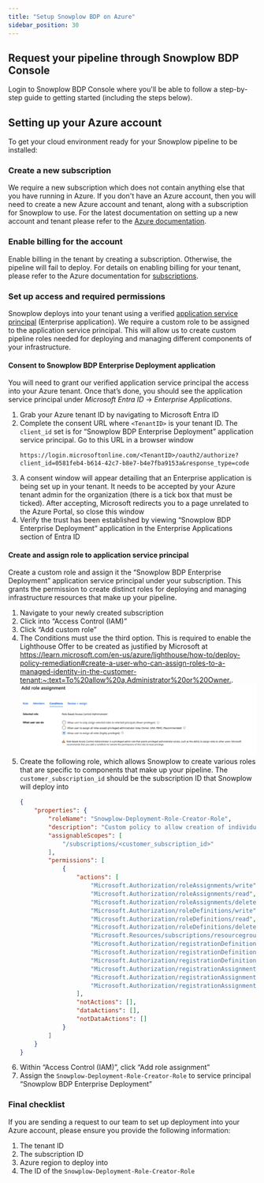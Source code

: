 ```yaml
---
title: "Setup Snowplow BDP on Azure"
sidebar_position: 30
---
```


## Request your pipeline through Snowplow BDP Console

Login to Snowplow BDP Console where you'll be able to follow a step-by-step guide to getting started (including the steps below).

## Setting up your Azure account

To get your cloud environment ready for your Snowplow pipeline to be installed:

### Create a new subscription

We require a new subscription which does not contain anything else that you have running in Azure.  If you don't have an Azure account, then you will need to create a new Azure account and tenant, along with a subscription for Snowplow to use. For the latest documentation on setting up a new account and tenant please refer to the [Azure documentation](https://azure.microsoft.com/).

### Enable billing for the account

Enable billing in the tenant by creating a subscription. Otherwise, the pipeline will fail to deploy. For details on enabling billing for your tenant, please refer to the Azure documentation for [subscriptions](https://learn.microsoft.com/en-us/azure/cost-management-billing/manage/create-subscription).

### Set up access and required permissions

Snowplow deploys into your tenant using a verified [application service principal](https://learn.microsoft.com/en-us/entra/identity-platform/app-objects-and-service-principals?tabs=browser#service-principal-object) (Enterprise application). We require a custom role to be assigned to the application service principal. This will allow us to create custom pipeline roles needed for deploying and managing different components of your infrastructure.

#### Consent to Snowplow BDP Enterprise Deployment application

You will need to grant our verified application service principal the access into your Azure tenant. Once that’s done, you should see the application service principal under _Microsoft Entra ID_ → _Enterprise Applications_.

1. Grab your Azure tenant ID by navigating to Microsoft Entra ID
2. Complete the consent URL where `<TenantID>` is your tenant ID. The `client_id` set is for “Snowplow BDP Enterprise Deployment” application service principal. Go to this URL in a browser window 
    ```
    https://login.microsoftonline.com/<TenantID>/oauth2/authorize?client_id=0581feb4-b614-42c7-b8e7-b4e7fba9153a&response_type=code
    ```
3. A consent window will appear detailing that an Enterprise application is being set up in your tenant. It needs to be accepted by your Azure tenant admin for the organization (there is a tick box that must be ticked). After accepting, Microsoft redirects you to a page unrelated to the Azure Portal, so close this window
4. Verify the trust has been established by viewing “Snowplow BDP Enterprise Deployment” application in the Enterprise Applications section of Entra ID

#### Create and assign role to application service principal

Create a custom role and assign it the “Snowplow BDP Enterprise Deployment” application service principal under your subscription. This grants the permission to create distinct roles for deploying and managing infrastructure resources that make up your pipeline.

1. Navigate to your newly created subscription
2. Click into “Access Control (IAM)”
3. Click “Add custom role”
4. The Conditions must use the third option. This is required to enable the Lighthouse Offer to be created as justified by Microsoft at <https://learn.microsoft.com/en-us/azure/lighthouse/how-to/deploy-policy-remediation#create-a-user-who-can-assign-roles-to-a-managed-identity-in-the-customer-tenant:~:text=To%20allow%20a,Administrator%20or%20Owner.>.
![Iam role addignment conditions](./images/azure_role_assignment_conditions.png)
5. Create the following role, which allows Snowplow to create various roles that are specific to components that make up your pipeline. The `customer_subscription_id` should be the subscription ID that Snowplow will deploy into
    ```json
    {
        "properties": {
            "roleName": "Snowplow-Deployment-Role-Creator-Role",
            "description": "Custom policy to allow creation of individual Azure stack related roles",
            "assignableScopes": [
                "/subscriptions/<customer_subscription_id>"
            ],
            "permissions": [
                {
                    "actions": [
                        "Microsoft.Authorization/roleAssignments/write",
                        "Microsoft.Authorization/roleAssignments/read",
                        "Microsoft.Authorization/roleAssignments/delete",
                        "Microsoft.Authorization/roleDefinitions/write",
                        "Microsoft.Authorization/roleDefinitions/read",
                        "Microsoft.Authorization/roleDefinitions/delete",
                        "Microsoft.Resources/subscriptions/resourcegroups/read",
                        "Microsoft.Authorization/registrationDefinitions/write",
                        "Microsoft.Authorization/registrationDefinitions/read",
                        "Microsoft.Authorization/registrationDefinitions/delete",
                        "Microsoft.Authorization/registrationAssignments/write",
                        "Microsoft.Authorization/registrationAssignments/read",
                        "Microsoft.Authorization/registrationAssignments/delete"
                    ],
                    "notActions": [],
                    "dataActions": [],
                    "notDataActions": []
                }
            ]
        }
    }
    ```
6. Within “Access Control (IAM)”, click “Add role assignment”
7. Assign the `Snowplow-Deployment-Role-Creator-Role` to service principal “Snowplow BDP Enterprise Deployment”

### Final checklist

If you are sending a request to our team to set up deployment into your Azure account, please ensure you provide the following information:
1. The tenant ID
2. The subscription ID
3. Azure region to deploy into
4. The ID of the `Snowplow-Deployment-Role-Creator-Role`
